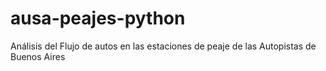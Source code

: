# ausa-peajes-python
Análisis del Flujo de autos en las estaciones de peaje de las Autopistas de Buenos Aires
